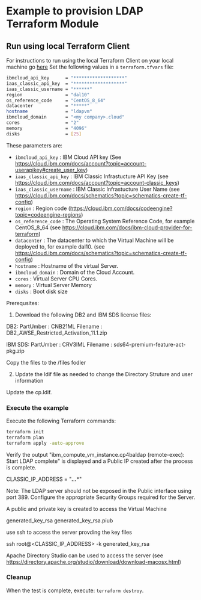
# Example to provision LDAP Terraform Module

## Run using local Terraform Client

For instructions to run using the local Terraform Client on your local machine go [here](../Using_Terraform.md)
Set the following values in a `terraform.tfvars` file:

```bash
ibmcloud_api_key      = "*******************"
iaas_classic_api_key  = "*******************"
iaas_classic_username = "******"
region                = "dal10"
os_reference_code     = "CentOS_8_64"
datacenter            = "*****"
hostname              = "ldapvm"
ibmcloud_domain       = "<my company>.cloud" 
cores                 = "2"
memory                = "4096"
disks                 = [25]
```

These parameters are:

- `ibmcloud_api_key`        : IBM Cloud API key (See https://cloud.ibm.com/docs/account?topic=account-userapikey#create_user_key)
- `iaas_classic_api_key`    : IBM Classic Infrastucture API Key (see https://cloud.ibm.com/docs/account?topic=account-classic_keys)
- `iaas_classic_username`   : IBM Classic Infrastucture User Name (see https://cloud.ibm.com/docs/schematics?topic=schematics-create-tf-config)
- `region`                  : Region code (https://cloud.ibm.com/docs/codeengine?topic=codeengine-regions)
- `os_reference_code`       : The Operating System Reference Code, for example CentOS_8_64 (see https://cloud.ibm.com/docs/ibm-cloud-provider-for-terraform)
- `datacenter`              : The datacenter to which the Virtual Machine will be deployed to, for example dal10. (see https://cloud.ibm.com/docs/schematics?topic=schematics-create-tf-config)
- `hostname`                : Hostname of the virtual Server.
- `ibmcloud_domain`         : Domain of the Cloud Account.
- `cores`                   : Virtual Server CPU Cores.
- `memory`                  : Virtual Server Memory
- `disks`                   : Boot disk size


Prerequsites:

1. Download the following DB2 and IBM SDS license files:

DB2:
PartUmber   : CNB21ML
Filename    : DB2_AWSE_Restricted_Activation_11.1.zip

IBM SDS:
PartUmber   : CRV3IML
Filename    : sds64-premium-feature-act-pkg.zip

Copy the files to the /files fodler


2. Update the ldif file as needed to change the Directory Struture and user information

Update the cp.ldif. 


### Execute the example

Execute the following Terraform commands:

```bash
terraform init
terraform plan
terraform apply -auto-approve
```

Verify the output "ibm_compute_vm_instance.cp4baldap (remote-exec): Start LDAP complete" is displayed and a Public IP created after the process is complete.

CLASSIC_IP_ADDRESS = "***.**.***.***"

Note: The LDAP server should not be exposed in the Public interface using port 389. Configure the appropriate Security Groups required for the Server.

A public and private key is created to access the Virtual Machine

generated_key_rsa
generated_key_rsa.piub

use ssh to access the server provding the key files

ssh root@<CLASSIC_IP_ADDRESS> -k generated_key_rsa

Apache Directory Studio can be used to access the server (see https://directory.apache.org/studio/download/download-macosx.html)

### Cleanup

When the test is complete, execute: `terraform destroy`.


